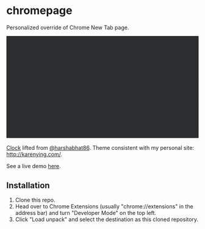 # chromepage

Personalized override of Chrome New Tab page.

<img src="preview.gif">

[Clock](https://codepen.io/harshabhat86/full/tAxuF) lifted from [@harshabhat86](https://github.com/harshabhat86). Theme consistent with my personal site: http://karenying.com/.

See a live demo [here](https://karenying.github.io/chromepage/).

## Installation
1. Clone this repo.
2. Head over to Chrome Extensions (usually "chrome://extensions" in the address bar) and turn "Developer Mode" on the top left.
3. Click "Load unpack" and select the destination as this cloned repository.
